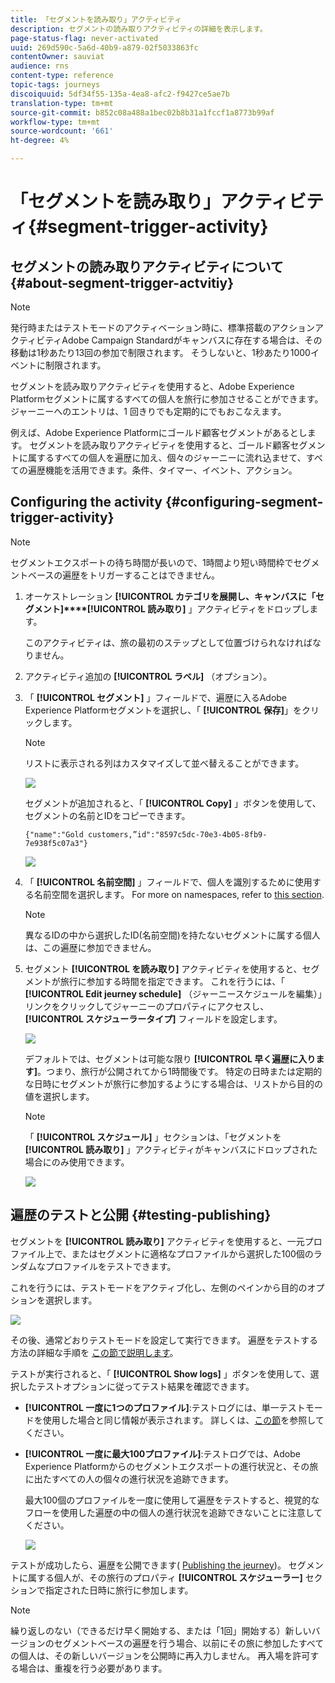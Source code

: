 ```yaml
---
title: 「セグメントを読み取り」アクティビティ
description: セグメントの読み取りアクティビティの詳細を表示します。
page-status-flag: never-activated
uuid: 269d590c-5a6d-40b9-a879-02f5033863fc
contentOwner: sauviat
audience: rns
content-type: reference
topic-tags: journeys
discoiquuid: 5df34f55-135a-4ea8-afc2-f9427ce5ae7b
translation-type: tm+mt
source-git-commit: b852c08a488a1bec02b8b31a1fccf1a8773b99af
workflow-type: tm+mt
source-wordcount: '661'
ht-degree: 4%

---
```



# 「セグメントを読み取り」アクティビティ{#segment-trigger-activity}

## セグメントの読み取りアクティビティについて {#about-segment-trigger-actvitiy}

>[!NOTE]
>
>発行時またはテストモードのアクティベーション時に、標準搭載のアクションアクティビティAdobe Campaign Standardがキャンバスに存在する場合は、その移動は1秒あたり13回の参加で制限されます。 そうしないと、1秒あたり1000イベントに制限されます。

セグメントを読み取りアクティビティを使用すると、Adobe Experience Platformセグメントに属するすべての個人を旅行に参加させることができます。 ジャーニーへのエントリは、1 回きりでも定期的にでもおこなえます。

例えば、Adobe Experience Platformにゴールド顧客セグメントがあるとします。 セグメントを読み取りアクティビティを使用すると、ゴールド顧客セグメントに属するすべての個人を遍歴に加え、個々のジャーニーに流れ込ませて、すべての遍歴機能を活用できます。条件、タイマー、イベント、アクション。

## Configuring the activity {#configuring-segment-trigger-activity}

>[!NOTE]
>
>セグメントエクスポートの待ち時間が長いので、1時間より短い時間枠でセグメントベースの遍歴をトリガーすることはできません。

1. オーケストレーション **[!UICONTROL カテゴリを展開し、キャンバスに「セグメント]****[!UICONTROL 読み取り]** 」アクティビティをドロップします。

   このアクティビティは、旅の最初のステップとして位置づけられなければなりません。

1. アクティビティ追加の **[!UICONTROL ラベル]** （オプション）。

1. 「 **[!UICONTROL セグメント]** 」フィールドで、遍歴に入るAdobe Experience Platformセグメントを選択し、「 **[!UICONTROL 保存]**」をクリックします。

   >[!NOTE]
   >
   >リストに表示される列はカスタマイズして並べ替えることができます。

   ![](../assets/segment-trigger-segment-selection.png)

   セグメントが追加されると、「 **[!UICONTROL Copy]** 」ボタンを使用して、セグメントの名前とIDをコピーできます。

   `{"name":"Gold customers,”id":"8597c5dc-70e3-4b05-8fb9-7e938f5c07a3"}`

   ![](../assets/segment-trigger-copy.png)

1. 「 **[!UICONTROL 名前空間]** 」フィールドで、個人を識別するために使用する名前空間を選択します。 For more on namespaces, refer to [this section](../event/selecting-the-namespace.md).

   >[!NOTE]
   >
   >異なるIDの中から選択したID(名前空間)を持たないセグメントに属する個人は、この遍歴に参加できません。

1. セグメント **[!UICONTROL を読み取り]** アクティビティを使用すると、セグメントが旅行に参加する時間を指定できます。 これを行うには、「 **[!UICONTROL Edit jeurney schedule]** （ジャーニースケジュールを編集）」リンクをクリックしてジャーニーのプロパティにアクセスし、 **[!UICONTROL スケジューラータイプ]** フィールドを設定します。

   ![](../assets/segment-trigger-schedule.png)

   デフォルトでは、セグメントは可能な限り **[!UICONTROL 早く遍歴に入ります]**。つまり、旅行が公開されてから1時間後です。 特定の日時または定期的な日時にセグメントが旅行に参加するようにする場合は、リストから目的の値を選択します。

   >[!NOTE]
   >
   >「 **[!UICONTROL スケジュール]** 」セクションは、「セグメントを **[!UICONTROL 読み取り]** 」アクティビティがキャンバスにドロップされた場合にのみ使用できます。

   ![](../assets/segment-trigger-properties.png)

## 遍歴のテストと公開 {#testing-publishing}

セグメントを **[!UICONTROL 読み取り]** アクティビティを使用すると、一元プロファイル上で、またはセグメントに適格なプロファイルから選択した100個のランダムなプロファイルをテストできます。

これを行うには、テストモードをアクティブ化し、左側のペインから目的のオプションを選択します。

![](../assets/segment-trigger-test-modes.png)

その後、通常どおりテストモードを設定して実行できます。 遍歴をテストする方法の詳細な手順を [この節で説明します](../building-journeys/testing-the-journey.md)。

テストが実行されると、「 **[!UICONTROL Show logs]** 」ボタンを使用して、選択したテストオプションに従ってテスト結果を確認できます。

* **[!UICONTROL 一度に1つのプロファイル]**:テストログには、単一テストモードを使用した場合と同じ情報が表示されます。 詳しくは、[この節](../building-journeys/testing-the-journey.md#viewing_logs)を参照してください。

* **[!UICONTROL 一度に最大100プロファイル]**:テストログでは、Adobe Experience Platformからのセグメントエクスポートの進行状況と、その旅に出たすべての人の個々の進行状況を追跡できます。

   最大100個のプロファイルを一度に使用して遍歴をテストすると、視覚的なフローを使用した遍歴の中の個人の進行状況を追跡できないことに注意してください。

   ![](../assets/read-segment-log.png)

テストが成功したら、遍歴を公開できます( [Publishing the jeurney](../building-journeys/publishing-the-journey.md))。 セグメントに属する個人が、その旅行のプロパティ **[!UICONTROL スケジューラー]** セクションで指定された日時に旅行に参加します。

>[!NOTE]
>
>繰り返しのない（できるだけ早く開始する、または「1回」開始する）新しいバージョンのセグメントベースの遍歴を行う場合、以前にその旅に参加したすべての個人は、その新しいバージョンを公開時に再入力しません。 再入場を許可する場合は、重複を行う必要があります。
